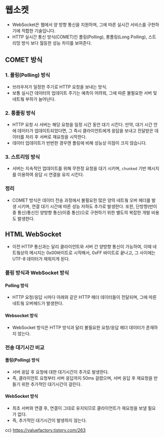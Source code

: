 # 웹소켓

- WebSocket은 웹에서 양 방향 통신을 지원하며, 그에 따른 실시간 서비스를 구현하기에 적합한 기술입니다.
- HTTP 실시간 통신 방식(COMET)인 폴링(Polling), 롱폴링(Long Polling), 스트리밍 방식 보다 월등한 성능 차이를 보여준다.

## COMET 방식

### 1. 폴링(Polling) 방식

- 브라우저가 일정한 주기로 HTTP 요청을 보내는 방식.
- 보통 실시간 데이터의 업데이트 주기는 예측이 어려워, 그에 따른 불필요한 서버 및 네트웤 부하가 늘어난다.

### 2. 롱폴링 방식

- HTTP 요청 시 서버는 해당 요청을 일정 시간 동안 대기 시킨다. 만약, 대기 시간 안에 데이터가 업데이트되었다면, 그 즉시 클라이언트에게 응답을 보내고 전달받은 데이터를 처리 후 서버로 재요청을 시작한다.
- 데이터 업데이트가 빈번한 경우엔 폴링에 비해 성능상 이점이 크지 않습니다.

### 3. 스트리밍 방식

- 서버는 지속적인 업데이트를 위해 무한정 요청을 대기 시키며, `chunked` 기반 메시지를 이용하여 응답 시 연결을 유지 시킨다.

### 정리

- COMET 방식은 데이터 전송 과정에서 불필요한 많은 양의 네트웤 오버 헤더를 발생 시키며, 연결 대기 시간에 따른 성능 저하도 추가로 발생한다.
  또한, 단방향(반이중 통신)통신인 양방향 통신(이중 통신)으로 구현하기 위한 별도의 복잡한 개발 비용도 발생한다.

## HTML WebSocket

- 이전 HTTP 통신과는 달리 클라이언트와 서버 간 양방향 통신이 가능하여, 이때 네트웤상의 메시지는 0x00바이트로 시작해서, 0xFF 바이트로 끝나고, 그 사이에는 UTF-8 데이터가 채워지게 된다.

### 폴링 방식과 WebSocket 방식

#### Polling 방식

- HTTP 요청/응답 시마다 아래와 같은 HTTP 헤더 데이터들이 전달되며, 그에 따른 네트웤 오버헤드가 발생한다.

#### Websocket 방식

- WebSocket 방식은 HTTP 방식과 달리 불필요한 요청/응답 헤더 데이터가 존재하지 않는다.

### 전송 대기시간 비교

#### 폴링(Polling) 방식

- 서버 응답 후 요청에 대한 대기시간이 추가로 발생한다.
- 즉, 클라이언트 요청부터 서버 응답까지 50ms 걸렸으며, 서버 응답 후 재요청을 만들기 위한 추가적인 대기시간이 걸린다.

#### WebSocket 방식

- 최초 서버와 연결 후, 연결이 그대로 유지되므로 클라이언트가 재요청을 보낼 필요가 없다.
- 즉, 추가적인 대기시간이 발생하지 않는다.

cc) https://valuefactory.tistory.com/263
